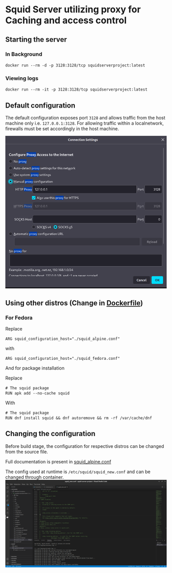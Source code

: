 # Squid Server utilizing proxy for Caching and access control

## Starting the server
### In Background
    docker run --rm -d -p 3128:3128/tcp squidserverproject:latest
### Viewing logs
    docker run --rm -it -p 3128:3128/tcp squidserverproject:latest
    

## Default configuration
The default configuration exposes port `3128` and allows traffic from the host machine only i.e. `127.0.0.1:3128`. For allowing traffic within a localnetwork, firewalls must be set accordingly in the host machine.

![Firefox Screenshot](images/firefox_proxy.png)

## Using other distros (Change in [Dockerfile](./Dockerfile))

### For Fedora

Replace 
    
    ARG squid_configuration_host="./squid_alpine.conf"

with

    ARG squid_configuration_host="./squid_fedora.conf"

And for package installation

Replace 

    # The squid package
    RUN apk add --no-cache squid

With

    # The squid package
    RUN dnf install squid && dnf autoremove && rm -rf /var/cache/dnf


## Changing the configuration
Before build stage, the configuration for respective distros can be changed from the source file.

Full documentation is present in [squid_alpine.conf](./configs/squid_alpine.conf)

The config used at runtime is `/etc/squid/squid_new.conf` and can be changed through container.
![Changing Configuration Screenshot](./images/changing_config.png)
